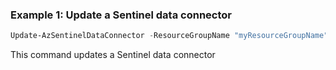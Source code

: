 ### Example 1: Update a Sentinel data connector
```powershell
Update-AzSentinelDataConnector -ResourceGroupName "myResourceGroupName" -workspaceName "myWorkspaceName" -Id 3bd6c555-1412-4103-9b9d-2b0b40cda6b6 -SharePoint "Enabled"
```

This command updates a Sentinel data connector

